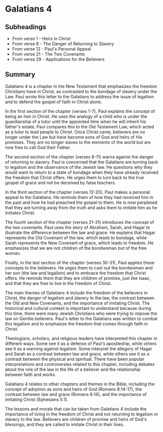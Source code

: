 # Galatians 4

## Subheadings

* From verse 1 - Heirs in Christ
* From verse 8 - The Danger of Returning to Slavery
* From verse 12 - Paul's Personal Appeal
* From verse 21 - The Two Covenants
* From verse 29 - Applications for the Believers

## Summary

Galatians 4 is a chapter in the New Testament that emphasizes the freedom Christians have in Christ, as contrasted to the bondage of slavery under the Law. Paul wrote this letter to the Galatians to address the issue of legalism and to defend the gospel of faith in Christ alone.

In the first section of the chapter (verses 1-7), Paul explains the concept of being an heir in Christ. He uses the analogy of a child who is under the guardianship of a tutor until the appointed time when he will inherit his father's estate. Paul compares this to the Old Testament Law, which acted as a tutor to lead people to Christ. Once Christ came, believers are no longer under the Law but have become sons of God and heirs of His promises. They are no longer slaves to the elements of the world but are now free to call God their Father.

The second section of the chapter (verses 8-11) warns against the danger of returning to slavery. Paul is concerned that the Galatians are turning back to legalism and the observance of the Jewish law. He questions why they would want to return to a state of bondage when they have already received the freedom that Christ offers. He urges them to turn back to the true gospel of grace and not be deceived by false teachers.

In the third section of the chapter (verses 12-20), Paul makes a personal appeal to the Galatians. He reminds them of how they had received him in the past and how he had preached the gospel to them. He is now perplexed that they are turning away from the truth and asks them to imitate him as he imitates Christ.

The fourth section of the chapter (verses 21-31) introduces the concept of the two covenants. Paul uses the story of Abraham, Sarah, and Hagar to illustrate the difference between the law and grace. He explains that Hagar represents the Old Covenant of the law, which leads to bondage, while Sarah represents the New Covenant of grace, which leads to freedom. He emphasizes that we are not children of the bondwoman but of the free woman.

Finally, in the last section of the chapter (verses 30-31), Paul applies these concepts to the believers. He urges them to cast out the bondwoman and her son (the law and legalism) and to embrace the freedom that Christ offers. He reminds them that they are children of promise, just like Isaac, and that they are free to live in the freedom of Christ.

The main themes of Galatians 4 include the freedom of the believers in Christ, the danger of legalism and slavery to the law, the contrast between the Old and New Covenants, and the importance of imitating Christ. The historical and cultural context is important to understand because during this time, there were many Jewish Christians who were trying to impose the law on Gentile believers. Paul's letter to the Galatians was written to combat this legalism and to emphasize the freedom that comes through faith in Christ.

Theologians, scholars, and religious leaders have interpreted this chapter in different ways. Some see it as a defense of Paul's apostleship, while others see it as a warning against legalism. Some interpret the allegory of Hagar and Sarah as a contrast between law and grace, while others see it as a contrast between the physical and spiritual. There have been popular interpretations and controversies related to this chapter, including debates about the role of the law in the life of a believer and the relationship between faith and works.

Galatians 4 relates to other chapters and themes in the Bible, including the concept of adoption as sons and heirs of God (Romans 8:14-17), the contrast between law and grace (Romans 6:14), and the importance of imitating Christ (Ephesians 5:1).

The lessons and morals that can be taken from Galatians 4 include the importance of living in the freedom of Christ and not returning to legalism or slavery to the law. Believers are children of promise and heirs of God's blessings, and they are called to imitate Christ in their lives.